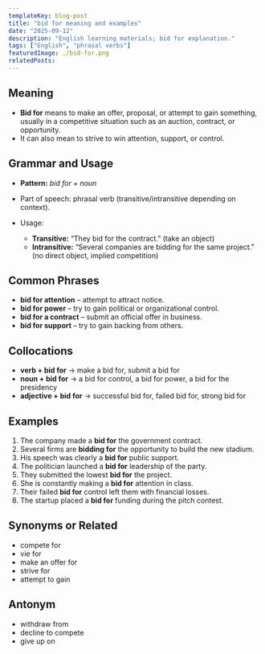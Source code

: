 ```yaml
---
templateKey: blog-post
title: "bid for meaning and examples"
date: "2025-09-12"
description: "English learning materials; bid for explanation."
tags: ["English", "phrasal verbs"]
featuredImage: ./bid-for.png
relatedPosts:
---
```


## Meaning

- **Bid for** means to make an offer, proposal, or attempt to gain something, usually in a competitive situation such as an auction, contract, or opportunity.
- It can also mean to strive to win attention, support, or control.

## Grammar and Usage

- **Pattern:** _bid for + noun_
- Part of speech: phrasal verb (transitive/intransitive depending on context).
- Usage:

  - **Transitive:** “They bid for the contract.” (take an object)
  - **Intransitive:** “Several companies are bidding for the same project.” (no direct object, implied competition)

## Common Phrases

- **bid for attention** – attempt to attract notice.
- **bid for power** – try to gain political or organizational control.
- **bid for a contract** – submit an official offer in business.
- **bid for support** – try to gain backing from others.

## Collocations

- **verb + bid for** → make a bid for, submit a bid for
- **noun + bid for** → a bid for control, a bid for power, a bid for the presidency
- **adjective + bid for** → successful bid for, failed bid for, strong bid for

## Examples

1. The company made a **bid for** the government contract.
2. Several firms are **bidding for** the opportunity to build the new stadium.
3. His speech was clearly a **bid for** public support.
4. The politician launched a **bid for** leadership of the party.
5. They submitted the lowest **bid for** the project.
6. She is constantly making a **bid for** attention in class.
7. Their failed **bid for** control left them with financial losses.
8. The startup placed a **bid for** funding during the pitch contest.

## Synonyms or Related

- compete for
- vie for
- make an offer for
- strive for
- attempt to gain

## Antonym

- withdraw from
- decline to compete
- give up on

